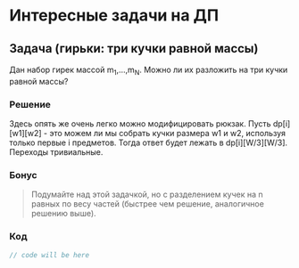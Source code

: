# Интересные задачи на ДП

## Задача (гирьки: три кучки равной массы)

Дан набор гирек массой m<sub>1</sub>,…,m<sub>N</sub>. Можно ли их разложить на три кучки равной массы?

### Решение

Здесь опять же очень легко можно модифицировать рюкзак. Пусть dp[i][w1][w2] - это можем ли мы собрать кучки размера w1 и w2, используя только первые i предметов. Тогда ответ будет лежать в dp[i][W/3][W/3]. Переходы тривиальные.

### Бонус

> Подумайте над этой задачкой, но с разделением кучек на n равных по весу частей (быстрее чем решение, аналогичное решению выше).

### Код

```cpp
// code will be here
```